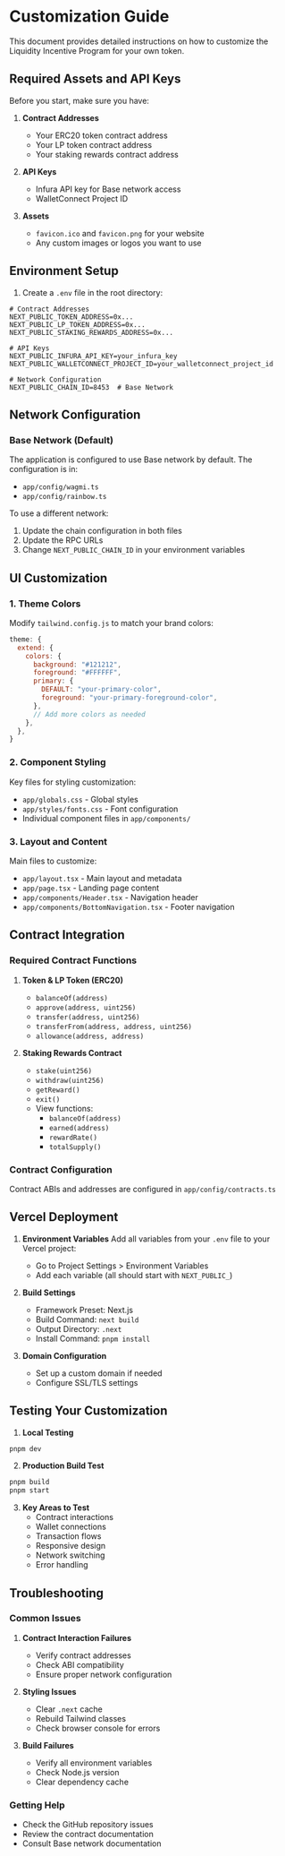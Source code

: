 # Customization Guide

This document provides detailed instructions on how to customize the Liquidity Incentive Program for your own token.

## Required Assets and API Keys

Before you start, make sure you have:

1. **Contract Addresses**
   - Your ERC20 token contract address
   - Your LP token contract address
   - Your staking rewards contract address

2. **API Keys**
   - Infura API key for Base network access
   - WalletConnect Project ID

3. **Assets**
   - `favicon.ico` and `favicon.png` for your website
   - Any custom images or logos you want to use

## Environment Setup

1. Create a `.env` file in the root directory:
```env
# Contract Addresses
NEXT_PUBLIC_TOKEN_ADDRESS=0x...
NEXT_PUBLIC_LP_TOKEN_ADDRESS=0x...
NEXT_PUBLIC_STAKING_REWARDS_ADDRESS=0x...

# API Keys
NEXT_PUBLIC_INFURA_API_KEY=your_infura_key
NEXT_PUBLIC_WALLETCONNECT_PROJECT_ID=your_walletconnect_project_id

# Network Configuration
NEXT_PUBLIC_CHAIN_ID=8453  # Base Network
```

## Network Configuration

### Base Network (Default)
The application is configured to use Base network by default. The configuration is in:
- `app/config/wagmi.ts`
- `app/config/rainbow.ts`

To use a different network:
1. Update the chain configuration in both files
2. Update the RPC URLs
3. Change `NEXT_PUBLIC_CHAIN_ID` in your environment variables

## UI Customization

### 1. Theme Colors
Modify `tailwind.config.js` to match your brand colors:

```javascript
theme: {
  extend: {
    colors: {
      background: "#121212",
      foreground: "#FFFFFF",
      primary: {
        DEFAULT: "your-primary-color",
        foreground: "your-primary-foreground-color",
      },
      // Add more colors as needed
    },
  },
}
```

### 2. Component Styling
Key files for styling customization:
- `app/globals.css` - Global styles
- `app/styles/fonts.css` - Font configuration
- Individual component files in `app/components/`

### 3. Layout and Content
Main files to customize:
- `app/layout.tsx` - Main layout and metadata
- `app/page.tsx` - Landing page content
- `app/components/Header.tsx` - Navigation header
- `app/components/BottomNavigation.tsx` - Footer navigation

## Contract Integration

### Required Contract Functions

1. **Token & LP Token (ERC20)**
   - `balanceOf(address)`
   - `approve(address, uint256)`
   - `transfer(address, uint256)`
   - `transferFrom(address, address, uint256)`
   - `allowance(address, address)`

2. **Staking Rewards Contract**
   - `stake(uint256)`
   - `withdraw(uint256)`
   - `getReward()`
   - `exit()`
   - View functions:
     - `balanceOf(address)`
     - `earned(address)`
     - `rewardRate()`
     - `totalSupply()`

### Contract Configuration
Contract ABIs and addresses are configured in `app/config/contracts.ts`

## Vercel Deployment

1. **Environment Variables**
   Add all variables from your `.env` file to your Vercel project:
   - Go to Project Settings > Environment Variables
   - Add each variable (all should start with `NEXT_PUBLIC_`)

2. **Build Settings**
   - Framework Preset: Next.js
   - Build Command: `next build`
   - Output Directory: `.next`
   - Install Command: `pnpm install`

3. **Domain Configuration**
   - Set up a custom domain if needed
   - Configure SSL/TLS settings

## Testing Your Customization

1. **Local Testing**
```bash
pnpm dev
```

2. **Production Build Test**
```bash
pnpm build
pnpm start
```

3. **Key Areas to Test**
   - Contract interactions
   - Wallet connections
   - Transaction flows
   - Responsive design
   - Network switching
   - Error handling

## Troubleshooting

### Common Issues

1. **Contract Interaction Failures**
   - Verify contract addresses
   - Check ABI compatibility
   - Ensure proper network configuration

2. **Styling Issues**
   - Clear `.next` cache
   - Rebuild Tailwind classes
   - Check browser console for errors

3. **Build Failures**
   - Verify all environment variables
   - Check Node.js version
   - Clear dependency cache

### Getting Help
- Check the GitHub repository issues
- Review the contract documentation
- Consult Base network documentation 
